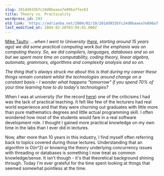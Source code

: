 ```yaml
---
slug: 201dd933bfc24d0baaea7e896a7fec63
title: Theory vs. Practicality
wordpress_id: 293
old_link: 'https://adrianba.net/2004/02/19/201dd933bfc24d0baaea7e896a7fec63/'
last_modified_at: 2004-02-20T03:04:01.000Z
---
```


[Mike
Taulty](http://mtaulty.com/blog/archive/2004/02/19/310.aspx): _...when I went to University
([here](http://www.comp.leeds.ac.uk/), starting around 15
years ago) we did some practical computing work but the emphasis
was on computing theory. So, we did compilers, languages, databases
and so on but we spent more time on computability, coding theory,
linear algebra, automata, grammars, algorithms and complexity
analysis and so on._

_The thing that's always struck me about this is that during
my career these things remain constant whilst the technologies
around change on a constant basis - I wonder what happens
"tomorrow" if you spend 70% of your time learning how to do today's
technologies?_

When I was at university (for the record
[here](http://www.swan.ac.uk/compsci/)) one of the
criticisms I had was the lack of practical teaching. It felt like
few of the lecturers had real world experience and that they were
churning out graduates with little more than pure mathematics
degrees and little actual programming skill. I often wondered how
most of the students would fare in a real software development
role. I thought I gained more practical knowledge on my own time in
the labs than I ever did in lectures.

Now, after more than 10 years in this industry, I find myself
often referring back to topics covered during those lectures.
Understanding that an algorithm is O(n^2) or knowing the theory
underlying concurrency issues with threading or databases is
something I now treat as common knowledge/sense. It isn't though -
it's that theoretical background shining through. Today I'm ever
grateful for the time spent looking at things that seemed somewhat
pointless at the time.

